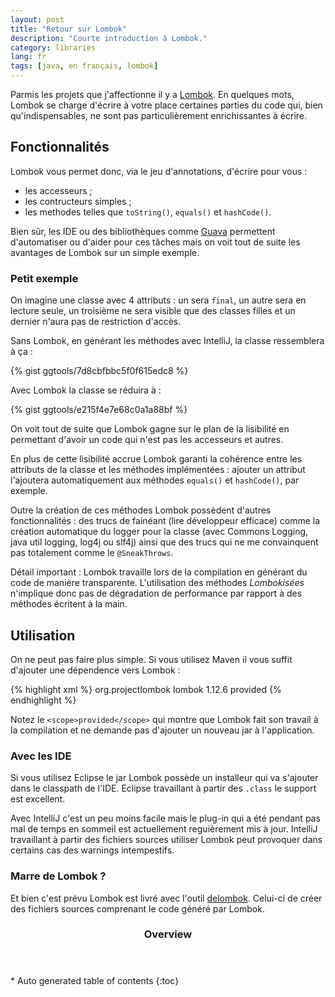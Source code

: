 ```yaml
---
layout: post
title: "Retour sur Lombok"
description: "Courte introduction à Lombok."
category: libraries
lang: fr
tags: [java, en français, lombok]
---
```

Parmis les projets que j'affectionne il y a [Lombok](http://www.projectlombok.org). En quelques mots, Lombok se charge d'écrire à votre place certaines parties du code qui, bien qu'indispensables, ne sont pas particulièrement enrichissantes à écrire.

## Fonctionnalités

Lombok vous permet donc, via le jeu d'annotations, d'écrire pour vous :

- les accesseurs ;
- les contructeurs simples ;
- les methodes telles que `toString()`, `equals()` et `hashCode()`.



Bien sûr, les IDE ou des bibliothèques comme [Guava](https://code.google.com/p/guava-libraries/) permettent d'automatiser ou d'aider pour ces tâches mais on voit tout de suite les avantages de Lombok sur un simple exemple.

### Petit exemple

On imagine une classe avec 4 attributs : un sera `final`, un autre sera en lecture seule, un troisième ne sera visible que des classes filles et un dernier n'aura pas de restriction d'accès.

Sans Lombok, en générant les méthodes avec IntelliJ, la classe ressemblera à ça :

{% gist ggtools/7d8cbfbbc5f0f615edc8 %}

Avec Lombok la classe se réduira à :

{% gist ggtools/e215f4e7e68c0a1a88bf %}

On voit tout de suite que Lombok gagne sur le plan de la lisibilité en permettant d'avoir un code qui n'est pas les accesseurs et autres.

En plus de cette lisibilité accrue Lombok garanti la cohérence entre les attributs de la classe et les méthodes implémentées : ajouter un attribut l'ajoutera automatiquement aux méthodes `equals()` et `hashCode()`, par exemple.

Outre la création de ces méthodes Lombok possèdent d'autres fonctionnalités : des trucs de fainéant (lire développeur efficace) comme la création automatique du logger pour la classe (avec Commons Logging, java util logging, log4j ou slf4j) ainsi que des trucs qui ne me convainquent pas totalement comme le `@SneakThrows`.

Détail important : Lombok travaille lors de la compilation en générant du code de manière transparente. L'utilisation des méthodes *Lombokisées* n'implique donc pas de dégradation de performance par rapport à des méthodes écritent à la main.

## Utilisation

On ne peut pas faire plus simple. Si vous utilisez Maven il vous suffit d'ajouter une dépendence vers Lombok :

{% highlight xml %}
<dependencies>
    <dependency>
        <groupId>org.projectlombok</groupId>
        <artifactId>lombok</artifactId>
        <version>1.12.6</version>
        <scope>provided</scope>
    </dependency>
</dependencies>
{% endhighlight %}

Notez le `<scope>provided</scope>` qui montre que Lombok fait son travail à la compilation et ne demande pas d'ajouter un nouveau jar à l'application.

### Avec les IDE

Si vous utilisez Eclipse le jar Lombok possède un installeur qui va s'ajouter dans le classpath de l'IDE. Eclipse travaillant à partir des `.class` le support est excellent.

Avec IntelliJ c'est un peu moins facile mais le plug-in qui a été pendant pas mal de temps en sommeil est actuellement reguièrement mis à jour. IntelliJ travaillant à partir des fichiers sources utiliser Lombok peut provoquer dans certains cas des warnings intempestifs.

### Marre de Lombok ?

Et bien c'est prévu Lombok est livré avec l'outil
[delombok](http://www.projectlombok.org/features/delombok.html). Celui-ci de créer des fichiers sources comprenant le code généré par Lombok.

<section id="table-of-contents" class="toc">
<header>
<h3>Overview</h3>
</header>
<div id="drawer" markdown="1">
*  Auto generated table of contents
{:toc}
</div>
</section><!-- /#table-of-contents -->
